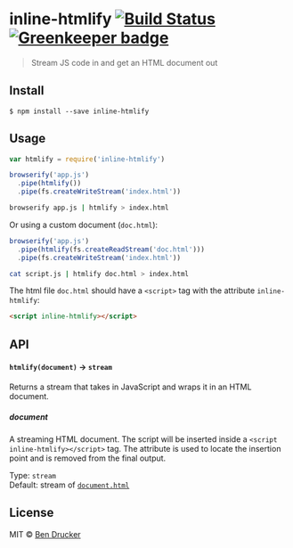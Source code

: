 # inline-htmlify [![Build Status](https://travis-ci.org/bendrucker/inline-htmlify.svg?branch=master)](https://travis-ci.org/bendrucker/inline-htmlify) [![Greenkeeper badge](https://badges.greenkeeper.io/bendrucker/inline-htmlify.svg)](https://greenkeeper.io/)

> Stream JS code in and get an HTML document out


## Install

```
$ npm install --save inline-htmlify
```


## Usage

```js
var htmlify = require('inline-htmlify')

browserify('app.js')
  .pipe(htmlify())
  .pipe(fs.createWriteStream('index.html'))
```

```sh
browserify app.js | htmlify > index.html
```

Or using a custom document (`doc.html`):


```js
browserify('app.js')
  .pipe(htmlify(fs.createReadStream('doc.html')))
  .pipe(fs.createWriteStream('index.html'))
```

```sh
cat script.js | htmlify doc.html > index.html
```

The html file `doc.html` should have a `<script>` tag with the attribute `inline-htmlify`:

```html
<script inline-htmlify></script>
```

## API

#### `htmlify(document)` -> `stream`

Returns a stream that takes in JavaScript and wraps it in an HTML document.

##### document

A streaming HTML document. The script will be inserted inside a `<script inline-htmlify></script>` tag. The attribute is used to locate the insertion point and is removed from the final output.

Type: `stream`  
Default: stream of [`document.html`](document.html)


## License

MIT © [Ben Drucker](http://bendrucker.me)
